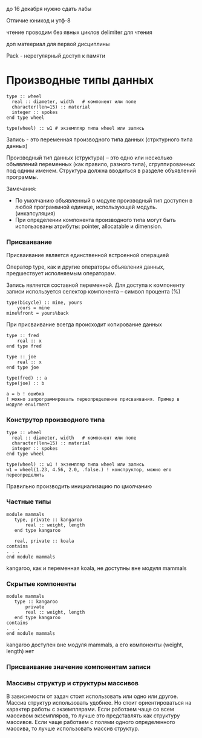 до 16 декабря нужно сдать лабы

Отличие юникод и утф-8

чтение проводим без явных циклов
delimiter для чтения

доп матеериал для первой дисциплины

Pack - нерегулярный доступ к памяти

# Производные типы данных
```
type :: wheel
  real :: diameter, width   # компонент или поле
  character(len=15) :: material
  integer :: spokes
end type wheel

type(wheel) :: w1 # экземпляр типа wheel или запись
```
Запись - это переменная производного типа данных (стрктурного типа данных)

Производный тип данных (структура) – это одно или несколько объявлений переменных (как правило, разного типа), сгруппированных под одним именем. Структура должна вводиться в разделе объявлений программы.

Замечания:
- По умолчанию объявленный в модуле производный тип доступен в любой программной единице, использующей модуль.(инкапсуляция)
- При определении компонента производного типа могут быть использованы атрибуты: pointer, allocatable и dimension.


### Присваивание
Присваивание является единственной встроенной операцией

Оператор type, как и другие операторы объявления данных, предшествует исполняемым операторам.

Запись является составной переменной. Для доступа к компоненту записи используется селектор компонента – символ процента (%)

```
type(bicycle) :: mine, yours
    yours = mine
mine%front = yours%back
```

При присваивание всегда происходит копирование данных

```
type :: fred
    real :: x
end type fred

type :: joe
    real :: x
end type joe

type(fred) :: a
type(joe) :: b

a = b ! ошибка
! можно запрограммировать переопределение присваивания. Пример в модуле envirment
```

### Конструтор производного типа
```
type :: wheel
  real :: diameter, width   # компонент или поле
  character(len=15) :: material
  integer :: spokes
end type wheel

type(wheel) :: w1 ! экземпляр типа wheel или запись
w1 = wheel(1.23, 4.56, 2.0, .false.) ! конструктор, можно его переопределить
```
Правильно производить инициализацию по цмолчанию

### Частные типы
```
module mammals
   type, private :: kangaroo
       real :: weight, length
   end type kangaroo
  
   real, private :: koala
contains
. . .
end module mammals
```
kangaroo, как и переменная koala, не доступны вне модуля mammals


### Скрытые компоненты
```
module mammals
   type :: kangaroo
       private
       real :: weight, length
   end type kangaroo
contains
. . .
end module mammals
```
kangaroo доступен вне модуля mammals, а его компоненты (weight, length) нет

### Присваивание значение компонентам записи

### Массивы структур и структуры массивов

В зависимости от задач стоит использовать или одно или другое. Массив структур использовать удобнее. Но стоит ориентироваться на характер работы с экземплярами. Если работаем чаще со всем массивом экземпляров, то лучше это представлять как структуру массивов. Если чаще работаем с полями одного определенного массива, то лучше использовать массив структур.
```

```
```
```
